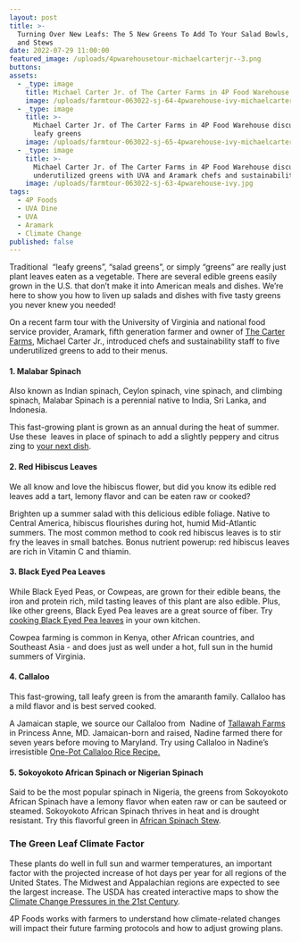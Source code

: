 ```yaml
---
layout: post
title: >-
  Turning Over New Leafs: The 5 New Greens To Add To Your Salad Bowls, Stir Fry,
  and Stews
date: 2022-07-29 11:00:00
featured_image: /uploads/4pwarehousetour-michaelcarterjr--3.png
buttons:
assets:
  - _type: image
    title: Michael Carter Jr. of The Carter Farms in 4P Food Warehouse
    image: /uploads/farmtour-063022-sj-64-4pwarehouse-ivy-michaelcarterjr.jpg
  - _type: image
    title: >-
      Michael Carter Jr. of The Carter Farms in 4P Food Warehouse discussing
      leafy greens
    image: /uploads/farmtour-063022-sj-65-4pwarehouse-ivy-michaelcarterjr-2.jpg
  - _type: image
    title: >-
      Michael Carter Jr. of The Carter Farms in 4P Food Warehouse discussing
      underutilized greens with UVA and Aramark chefs and sustainability staff.
    image: /uploads/farmtour-063022-sj-63-4pwarehouse-ivy.jpg
tags:
  - 4P Foods
  - UVA Dine
  - UVA
  - Aramark
  - Climate Change
published: false
---
```

<div class="editable"><p>Traditional&nbsp; &ldquo;leafy greens&rdquo;, &ldquo;salad greens&rdquo;, or simply &ldquo;greens&rdquo; are really just plant leaves eaten as a vegetable. There are several edible greens easily grown in the U.S. that don&rsquo;t make it into American meals and dishes. We&rsquo;re here to show you how to liven up salads and dishes with five tasty greens you never knew you needed!</p><p>On a recent farm tour with the University of Virginia and national food service provider, Aramark, fifth generation farmer and owner of <a href="https://thecarterfarms.com/">The Carter Farms</a>, Michael Carter Jr., introduced chefs and sustainability staff to five underutilized greens to add to their menus.</p><h4>1. Malabar Spinach</h4><p>Also known as Indian spinach, Ceylon spinach, vine spinach, and climbing spinach, Malabar Spinach is a perennial native to India, Sri Lanka, and Indonesia.&nbsp;</p><p>This fast-growing plant is grown as an annual during the heat of summer. Use these&nbsp; leaves in place of spinach to add a slightly peppery and citrus zing to <a href="https://pin.it/CGU7h2t">your next dish</a>.</p><h4>2. Red Hibiscus Leaves</h4><p>We all know and love the hibiscus flower, but did you know its edible red leaves add a tart, lemony flavor and can be eaten raw or cooked?&nbsp;</p><p>Brighten up a summer salad with this delicious edible foliage. Native to Central America, hibiscus flourishes during hot, humid Mid-Atlantic summers. The most common method to cook red hibiscus leaves is to stir fry the leaves in small batches. Bonus nutrient powerup: red hibiscus leaves are rich in Vitamin C and thiamin.</p><h4>3. Black Eyed Pea Leaves</h4><p>While Black Eyed Peas, or Cowpeas, are grown for their edible beans, the iron and protein rich, mild tasting leaves of this plant are also edible. Plus, like other greens, Black Eyed Pea leaves are a great source of fiber. Try <a href="https://pin.it/2u3P2Uv">cooking Black Eyed Pea leaves</a> in your own kitchen.</p><p>Cowpea farming is common in Kenya, other African countries, and Southeast Asia - and does just as well under a hot, full sun in the humid summers of Virginia.</p><h4>4. Callaloo</h4><p>This fast-growing, tall leafy green is from the amaranth family. Callaloo has a mild flavor and is best served cooked.&nbsp;</p><p>A Jamaican staple, we source our Callaloo from&nbsp; Nadine of <a href="https://4pfoods.com/farmers/tallawah-farms/">Tallawah Farms</a> in Princess Anne, MD. Jamaican-born and raised, Nadine farmed there for seven years before moving to Maryland. Try using Callaloo in Nadine&rsquo;s irresistible <a href="https://4pfoods.com/recipes/callaloo-rice/">One-Pot Callaloo Rice Recipe.</a></p><h4>5. Sokoyokoto African Spinach or Nigerian Spinach</h4><p>Said to be the most popular spinach in Nigeria, the greens from Sokoyokoto African Spinach have a lemony flavor when eaten raw or can be sauteed or steamed. Sokoyokoto African Spinach thrives in heat and is drought resistant. Try this flavorful green in <a href="https://pin.it/3uU7p3D">African Spinach Stew</a>.</p><h3><strong>The Green Leaf Climate Factor</strong></h3><p>These plants do well in full sun and warmer temperatures, an important factor with the projected increase of hot days per year for all regions of the United States. The Midwest and Appalachian regions are expected to see the largest increase. The USDA has created interactive maps to show the <a href="https://storymaps.arcgis.com/stories/9ee0cc0a070c409cbde0e3a1d87a487c">Climate Change Pressures in the 21st Century</a>.</p><p>4P Foods works with farmers to understand how climate-related changes will impact their future farming protocols and how to adjust growing plans.</p></div>
